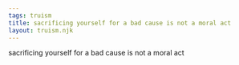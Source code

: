 ```yaml
---
tags: truism
title: sacrificing yourself for a bad cause is not a moral act
layout: truism.njk
---
```


sacrificing yourself for a bad cause is not a moral act